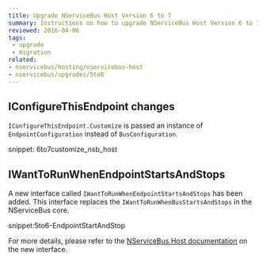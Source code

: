 ```yaml
---
title: Upgrade NServiceBus Host Version 6 to 7
summary: Instructions on how to upgrade NServiceBus Host Version 6 to 7.
reviewed: 2016-04-06
tags:
 - upgrade
 - migration
related:
- nservicebus/hosting/nservicebus-host
- nservicebus/upgrades/5to6
---
```



## IConfigureThisEndpoint changes

`IConfigureThisEndpoint.Customize` is passed an instance of `EndpointConfiguration` instead of `BusConfiguration`.

snippet: 6to7customize_nsb_host

## IWantToRunWhenEndpointStartsAndStops 

A new interface called `IWantToRunWhenEndpointStartsAndStops` has been added. This interface replaces the `IWantToRunWhenBusStartsAndStops` in the NServiceBus core. 

snippet:5to6-EndpointStartAndStop

For more details, please refer to the [NServiceBus.Host documentation](/nservicebus/hosting/nservicebus-host/) on the new interface.  